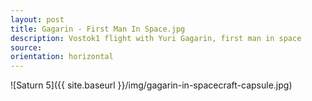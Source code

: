```yaml
---
layout: post
title: Gagarin - First Man In Space.jpg
description: Vostok1 flight with Yuri Gagarin, first man in space
source:
orientation: horizontal
---
```


![Saturn 5]({{ site.baseurl }}/img/gagarin-in-spacecraft-capsule.jpg)

<script>
  data = [
  ]
</script>
